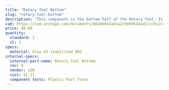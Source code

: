 ```yaml
---
title: "Rotary Tool Bottom"
slug: "rotary-tool-bottom"
description: "This component is the bottom half of the Rotary Tool. It fits the 24V Rotary Tool Motor, and allows the axis of rotation to be adjusted +/- 70 degrees from vertical."
cad: https://cad.onshape.com/documents/6626b842adca229e69544ad1/v/bc2c49ac1a57d66286459079/e/a2a28d067218550dad85a0fc
price: $6.00
quantity:
  standard: 1
  xl: 1
specs:
  material: Gray UV stabilized ABS
internal-specs:
  internal-part-name: Rotary Tool Bottom
  rev: A
  vendor: LDO
  cost: $1.21
  component tests: Plastic Part Tests
---
```

